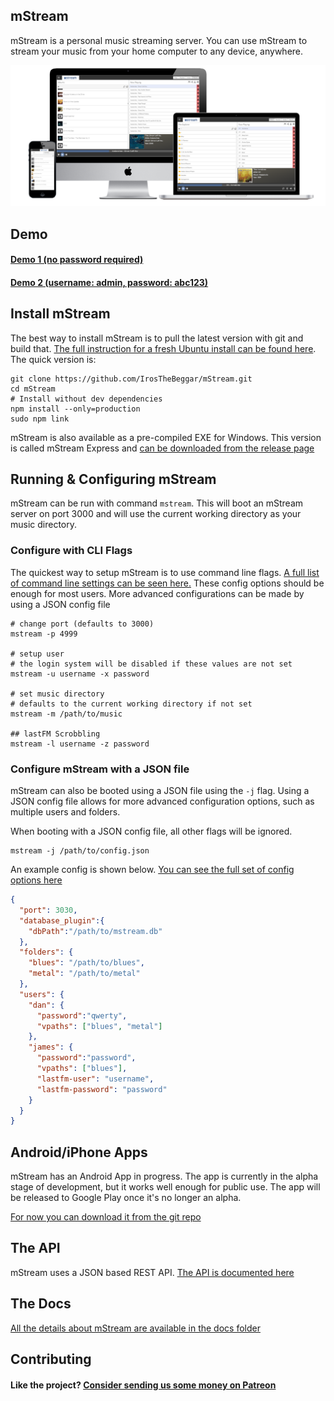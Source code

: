 ## mStream

mStream is a personal music streaming server.  You can use mStream to stream your music from your home computer to any device, anywhere.

![mStream Webapp](/public/img/devices2.png?raw=true)

## Demo

#### [Demo 1 (no password required)](https://darncoyotes.mstream.io/)

#### [Demo 2 (username: admin, password: abc123)](https://darncoyotes-secure.mstream.io/)


## Install mStream

The best way to install mStream is to pull the latest version with git and build that.  [The full instruction for a fresh Ubuntu install can be found here](docs/install.md).  The quick version is:

```shell
git clone https://github.com/IrosTheBeggar/mStream.git
cd mStream
# Install without dev dependencies
npm install --only=production
sudo npm link
```

mStream is also available as a pre-compiled EXE for Windows.  This version is called mStream Express and [can be downloaded from the release page](https://github.com/IrosTheBeggar/mStream/releases)

## Running & Configuring mStream

mStream can be run with command `mstream`.  This will boot an mStream server on port 3000 and will use the current working directory as your music directory.  

### Configure with CLI Flags

The quickest way to setup mStream is to use command line flags.  [A full list of command line settings can be seen here.](docs/cli_arguments.md)  These config options should be enough for most users.  More advanced configurations can be made by using a JSON config file

```shell
# change port (defaults to 3000)
mstream -p 4999

# setup user
# the login system will be disabled if these values are not set
mstream -u username -x password

# set music directory
# defaults to the current working directory if not set
mstream -m /path/to/music

## lastFM Scrobbling
mstream -l username -z password
```

### Configure mStream with a JSON file

mStream can also be booted using a JSON file using the `-j` flag.  Using a JSON config file allows for more advanced configuration options, such as multiple users and folders.

When booting with a JSON config file, all other flags will be ignored.

```
mstream -j /path/to/config.json
```

An example config is shown below.  [You can see the full set of config options here](docs/json_config.md)

```json
{
  "port": 3030,
  "database_plugin":{
    "dbPath":"/path/to/mstream.db"
  },
  "folders": {
    "blues": "/path/to/blues",
    "metal": "/path/to/metal"
  },
  "users": {
    "dan": {
      "password":"qwerty",
      "vpaths": ["blues", "metal"]
    },
    "james": {
      "password":"password",
      "vpaths": ["blues"],
      "lastfm-user": "username",
      "lastfm-password": "password"
    }
  }
}
```

## Android/iPhone Apps

mStream has an Android App in progress.  The app is currently in the alpha stage of development, but it works well enough for public use.  The app will be released to Google Play once it's no longer an alpha.  

[For now you can download it from the git repo](https://github.com/IrosTheBeggar/mstream-android-app/releases)

## The API

mStream uses a JSON based REST API.  [The API is documented here](docs/API.md)

## The Docs

[All the details about mStream are available in the docs folder](docs/)

## Contributing

#### Like the project? [Consider sending us some money on Patreon](https://www.patreon.com/mstream)

